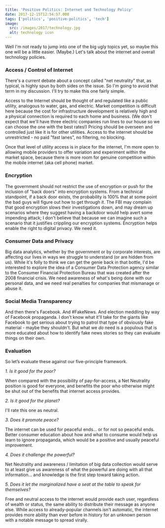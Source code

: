 ```yaml
---
title: 'Positive Politics: Internet and Technology Policy'
date: 2017-12-15T12:54:57.000
tags: ['politics', 'positive-politics', 'tech']
image:
  src: /images/2017/technology.jpg
  alt: technology icon
---
```


Well I'm not ready to jump into one of the big ugly topics yet, so maybe this one will be a little easier. (Maybe.) Let's talk about the internet and overall technology policies.

### Access / Control of Internet

There's a current debate about a concept called "net neutrality" that, as typical, is highly spun by both sides on the issue. So I'm going to avoid that term in my discussion. I'll try to make this one fairly simple.

Access to the Internet should be thought of and regulated like a public utility, analogous to water, gas, and electric. Market competition is difficult here because the cost for infrastructure development is relatively high and a physical connection is required to each home and business. (We don't expect that we'll have three electric companies run lines to our house so we can choose the one with the best rates!) Pricing should be overseen and controlled just like it is for other utilities. Access to the internet should be unrestricted - no paid "fast lanes", no filtering, no blocking.

Once that level of utility access is in place for the internet, I'm more open to allowing mobile providers to offer variation and experiment within the market space, because there is more room for genuine competition within the mobile internet (aka cell phone) market.

### Encryption

The government should not restrict the use of encryption or push for the inclusion of "back doors" into encryption systems. From a technical standpoint, if a back door exists, the probability is 100% that at some point the bad guys will figure out how to get through it. The FBI may complain that good encryption slows their investigations down, and may dream up scenarios where they suggest having a backdoor would help avert some impending attack; I don't believe that because we can imagine such a scenario that it justifies crippling our encryption systems. Encryption helps enable the right to digital privacy. We need it.

### Consumer Data and Privacy

Big data analytics, whether by the government or by corporate interests, are affecting our lives in ways we struggle to understand (or are hidden from us). While it's folly to think we can get the genie back in that bottle, I'd be interested to explore the idea of a Consumer Data Protection agency similar to the Consumer Financial Protection Bureau that was created after the 2008 financial crisis. We need awareness of what's being done with our personal data, and we need real penalties for companies that mismanage or abuse it.

### Social Media Transparency

And then there's Facebook. And #FakeNews. And election meddling by way of Facebook propaganda. I don't know what it'll take for the giants like Facebook to get serious about trying to patrol that type of obviously fake material - maybe they shouldn't. But what we _do_ need is a populous that is more educated about how to identify fake news stories so they can evaluate things on their own.

### Evaluation

So let’s evaluate these against our five-principle framework.

_1\. Is it good for the poor?_

When compared with the possibility of pay-for-access, a Net Neutrality position is good for everyone, and benefits the poor who otherwise might be shut out of the benefits that internet access provides.

_2\. Is it good for the planet?_

I'll rate this one as neutral.

_3\. Does it promote peace?_

The internet can be used for peaceful ends... or for not so peaceful ends. Better consumer education about how and what to consume would help us learn to ignore propaganda, which would be a positive and usually peaceful improvement.

_4\. Does it challenge the powerful?_

Net Neutrality and awareness / limitation of big data collection would serve to at least give us awareness of what the powerful are doing with all that information... and knowledge is the first step toward taking action.

_5\. Does it let the marginalized have a seat at the table to speak for themselves?_

Free and neutral access to the internet would provide each user, regardless of wealth or status, the same ability to distribute their message as anyone else. While access to already-popular channels isn't automatic, the internet provides more ability than ever before in history for an unknown person with a notable message to spread virally.
